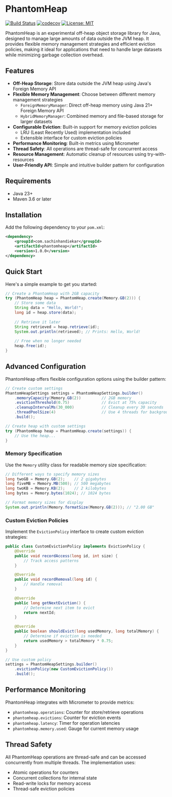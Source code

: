# PhantomHeap

[![Build Status](https://travis-ci.org/yourusername/phantomheap.svg?branch=main)](https://travis-ci.org/yourusername/phantomheap)
[![codecov](https://codecov.io/gh/yourusername/phantomheap/branch/main/graph/badge.svg)](https://codecov.io/gh/yourusername/phantomheap)
[![License: MIT](https://img.shields.io/badge/License-MIT-yellow.svg)](https://opensource.org/licenses/MIT)

PhantomHeap is an experimental off-heap object storage library for Java, designed to manage large amounts of data outside the JVM heap. It provides flexible memory management strategies and efficient eviction policies, making it ideal for applications that need to handle large datasets while minimizing garbage collection overhead.

## Features

- **Off-Heap Storage**: Store data outside the JVM heap using Java's Foreign Memory API
- **Flexible Memory Management**: Choose between different memory management strategies
  - `ForeignMemoryManager`: Direct off-heap memory using Java 21+ Foreign Memory API
  - `HybridMemoryManager`: Combined memory and file-based storage for larger datasets
- **Configurable Eviction**: Built-in support for memory eviction policies
  - LRU (Least Recently Used) implementation included
  - Extensible interface for custom eviction policies
- **Performance Monitoring**: Built-in metrics using Micrometer
- **Thread Safety**: All operations are thread-safe for concurrent access
- **Resource Management**: Automatic cleanup of resources using try-with-resources
- **User-Friendly API**: Simple and intuitive builder pattern for configuration

## Requirements

- Java 23+
- Maven 3.6 or later

## Installation

Add the following dependency to your `pom.xml`:

```xml
<dependency>
    <groupId>com.sachinhandiekar</groupId>
    <artifactId>phantomheap</artifactId>
    <version>1.0.0</version>
</dependency>
```

## Quick Start

Here's a simple example to get you started:

```java
// Create a PhantomHeap with 2GB capacity
try (PhantomHeap heap = PhantomHeap.create(Memory.GB(2))) {
    // Store some data
    String data = "Hello, World!";
    long id = heap.store(data);
    
    // Retrieve it later
    String retrieved = heap.retrieve(id);
    System.out.println(retrieved); // Prints: Hello, World!
    
    // Free when no longer needed
    heap.free(id);
}
```

## Advanced Configuration

PhantomHeap offers flexible configuration options using the builder pattern:

```java
// Create custom settings
PhantomHeapSettings settings = PhantomHeapSettings.builder()
    .memoryCapacity(Memory.GB(2))         // 2GB memory
    .evictionThreshold(0.75)              // Evict at 75% capacity
    .cleanupIntervalMs(30_000)            // Cleanup every 30 seconds
    .threadPoolSize(4)                    // Use 4 threads for background tasks
    .build();

// Create heap with custom settings
try (PhantomHeap heap = PhantomHeap.create(settings)) {
    // Use the heap...
}
```

### Memory Specification

Use the `Memory` utility class for readable memory size specification:

```java
// Different ways to specify memory sizes
long twoGB = Memory.GB(2);    // 2 gigabytes
long fiveMB = Memory.MB(500); // 500 megabytes
long twoKB = Memory.KB(2);    // 2 kilobytes
long bytes = Memory.bytes(1024); // 1024 bytes

// Format memory sizes for display
System.out.println(Memory.formatSize(Memory.GB(2))); // "2.00 GB"
```

### Custom Eviction Policies

Implement the `EvictionPolicy` interface to create custom eviction strategies:

```java
public class CustomEvictionPolicy implements EvictionPolicy {
    @Override
    public void recordAccess(long id, int size) {
        // Track access patterns
    }

    @Override
    public void recordRemoval(long id) {
        // Handle removal
    }

    @Override
    public long getNextEviction() {
        // Determine next item to evict
        return nextId;
    }

    @Override
    public boolean shouldEvict(long usedMemory, long totalMemory) {
        // Determine if eviction is needed
        return usedMemory > totalMemory * 0.75;
    }
}

// Use custom policy
settings = PhantomHeapSettings.builder()
    .evictionPolicy(new CustomEvictionPolicy())
    .build();
```

## Performance Monitoring

PhantomHeap integrates with Micrometer to provide metrics:

- `phantomheap.operations`: Counter for store/retrieve operations
- `phantomheap.evictions`: Counter for eviction events
- `phantomheap.latency`: Timer for operation latencies
- `phantomheap.memory.used`: Gauge for current memory usage

## Thread Safety

All PhantomHeap operations are thread-safe and can be accessed concurrently from multiple threads. The implementation uses:
- Atomic operations for counters
- Concurrent collections for internal state
- Read-write locks for memory access
- Thread-safe eviction policies